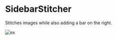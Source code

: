 # SidebarStitcher

Stitches images while also adding a bar on the right.

![ex](https://user-images.githubusercontent.com/57055412/127446290-e7ef6be1-f1ac-4f72-90ba-f812a1e41d2f.png)
